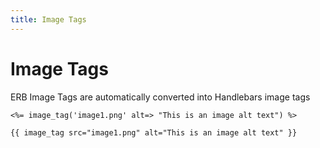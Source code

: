 ```yaml
---
title: Image Tags
---
```


# Image Tags

ERB Image Tags are automatically converted into Handlebars image tags

```
<%= image_tag('image1.png' alt=> "This is an image alt text") %>
```

```
{{ image_tag src="image1.png" alt="This is an image alt text" }}
```